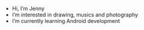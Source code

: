 - Hi, I’m Jenny
- I’m interested in drawing, musics and photography
- I’m currently learning Android development

<!---
Jenny-jw/Jenny-jw is a ✨ special ✨ repository because its `README.md` (this file) appears on your GitHub profile.
You can click the Preview link to take a look at your changes.
--->
